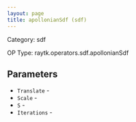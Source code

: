 ```yaml
---
layout: page
title: apollonianSdf (sdf)
---
```


Category: sdf

OP Type: raytk.operators.sdf.apollonianSdf

## Parameters

* `Translate` - 
* `Scale` - 
* `S` - 
* `Iterations` -
